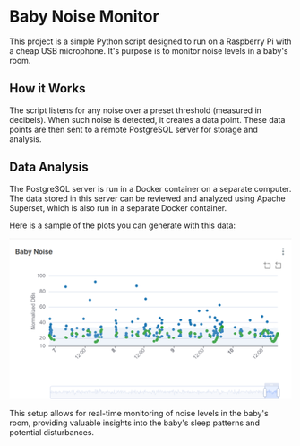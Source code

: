 # Baby Noise Monitor

This project is a simple Python script designed to run on a Raspberry Pi with a cheap USB microphone. It's purpose is to monitor noise levels in a baby's room.

## How it Works

The script listens for any noise over a preset threshold (measured in decibels). When such noise is detected, it creates a data point. These data points are then sent to a remote PostgreSQL server for storage and analysis.

## Data Analysis

The PostgreSQL server is run in a Docker container on a separate computer. The data stored in this server can be reviewed and analyzed using Apache Superset, which is also run in a separate Docker container.

Here is a sample of the plots you can generate with this data:

![Superset Sample Plot](images/superset.png)

This setup allows for real-time monitoring of noise levels in the baby's room, providing valuable insights into the baby's sleep patterns and potential disturbances.
